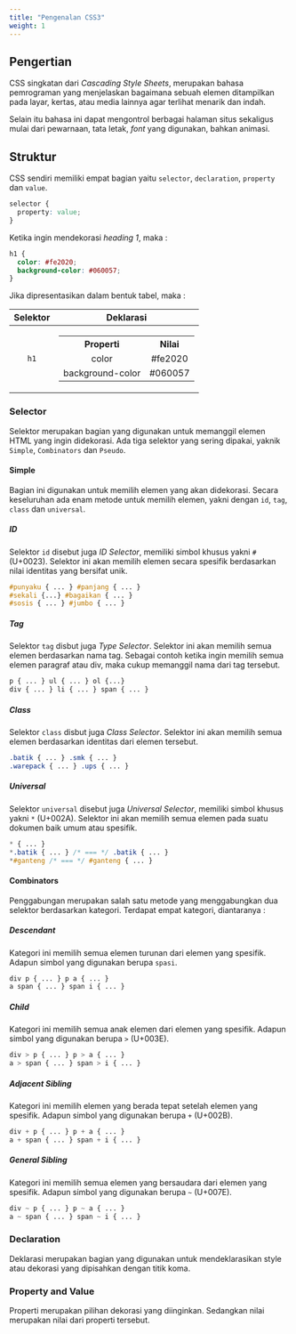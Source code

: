 ```yaml
---
title: "Pengenalan CSS3"
weight: 1
---
```


## Pengertian
CSS singkatan dari _Cascading Style Sheets_, merupakan bahasa pemrograman yang menjelaskan bagaimana sebuah elemen ditampilkan pada layar, kertas, atau media lainnya agar terlihat menarik dan indah.

Selain itu bahasa ini dapat mengontrol berbagai halaman situs sekaligus mulai dari pewarnaan, tata letak, _font_ yang digunakan, bahkan animasi. 

## Struktur
CSS sendiri memiliki empat bagian yaitu `selector`, `declaration`, `property` dan `value`.

```css
selector {
  property: value;
}
```

Ketika ingin mendekorasi _heading 1_, maka :

```css
h1 {
  color: #fe2020;
  background-color: #060057;
}
```

Jika dipresentasikan dalam bentuk tabel, maka :

| Selektor | Deklarasi |
| :-: | :-: |
| `h1` | <table> <tr> <th>Properti</th> <th>Nilai</th> </tr><tr align="center"> <td>color</td><td>#fe2020</td></tr><tr align="center"> <td>background-color</td><td>#060057</td></tr></table> |

### Selector
Selektor merupakan bagian yang digunakan untuk memanggil elemen HTML yang ingin didekorasi. Ada tiga selektor yang sering dipakai, yaknik `Simple`, `Combinators` dan `Pseudo`.

#### Simple
Bagian ini digunakan untuk memilih elemen yang akan didekorasi. Secara keseluruhan ada enam metode untuk memilih elemen, yakni dengan `id`, `tag`, `class` dan `universal`.

##### ID
Selektor `id` disebut juga _ID Selector_, memiliki simbol khusus yakni `#` (U+0023). Selektor ini akan memilih elemen secara spesifik berdasarkan nilai identitas yang bersifat unik.

```css
#punyaku { ... } #panjang { ... }
#sekali {...} #bagaikan { ... }
#sosis { ... } #jumbo { ... }
```

##### Tag
Selektor `tag` disbut juga _Type Selector_. Selektor ini akan memilih semua elemen berdasarkan nama tag. Sebagai contoh ketika ingin memilih semua elemen paragraf atau div, maka cukup memanggil nama dari tag tersebut.

```css
p { ... } ul { ... } ol {...}
div { ... } li { ... } span { ... }
```

##### Class
Selektor `class` disbut juga _Class Selector_. Selektor ini akan memilih semua elemen berdasarkan identitas dari elemen tersebut.

```css
.batik { ... } .smk { ... }
.warepack { ... } .ups { ... }
```

##### Universal
Selektor `universal` disebut juga _Universal Selector_, memiliki simbol khusus yakni `*` (U+002A). Selektor ini akan memilih semua elemen pada suatu dokumen baik umum atau spesifik.

```css
* { ... }
*.batik { ... } /* === */ .batik { ... }
*#ganteng /* === */ #ganteng { ... }
```

#### Combinators
Penggabungan merupakan salah satu metode yang menggabungkan dua selektor berdasarkan kategori. Terdapat empat kategori, diantaranya :

##### Descendant
Kategori ini memilih semua elemen turunan dari elemen yang spesifik. Adapun simbol yang digunakan berupa `spasi`.

```css
div p { ... } p a { ... }
a span { ... } span i { ... }
```

##### Child
Kategori ini memilih semua anak elemen dari elemen yang spesifik. Adapun simbol yang digunakan berupa `>` (U+003E).

```css
div > p { ... } p > a { ... }
a > span { ... } span > i { ... }
```

##### Adjacent Sibling
Kategori ini memilih elemen yang berada tepat setelah elemen yang spesifik. Adapun simbol yang digunakan berupa `+` (U+002B).

```css
div + p { ... } p + a { ... }
a + span { ... } span + i { ... }
```

##### General Sibling
Kategori ini memilih semua elemen yang bersaudara dari elemen yang spesifik. Adapun simbol yang digunakan berupa `~` (U+007E).

```css
div ~ p { ... } p ~ a { ... }
a ~ span { ... } span ~ i { ... }
```

### Declaration
Deklarasi merupakan bagian yang digunakan untuk mendeklarasikan style atau dekorasi yang dipisahkan dengan titik koma.

### Property and Value
Properti merupakan pilihan dekorasi yang diinginkan. Sedangkan nilai merupakan nilai dari properti tersebut.